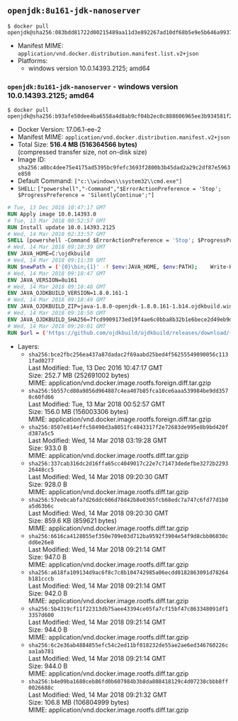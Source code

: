 ## `openjdk:8u161-jdk-nanoserver`

```console
$ docker pull openjdk@sha256:083bdd81722d00215489aa11d3e892267ad10df68b5e9e5b646a9937d6aa5ac9
```

-	Manifest MIME: `application/vnd.docker.distribution.manifest.list.v2+json`
-	Platforms:
	-	windows version 10.0.14393.2125; amd64

### `openjdk:8u161-jdk-nanoserver` - windows version 10.0.14393.2125; amd64

```console
$ docker pull openjdk@sha256:b93afe50dee4ba6558a4d8ab9cf04b2ec0c888606965ee3b934581f246db1323
```

-	Docker Version: 17.06.1-ee-2
-	Manifest MIME: `application/vnd.docker.distribution.manifest.v2+json`
-	Total Size: **516.4 MB (516364566 bytes)**  
	(compressed transfer size, not on-disk size)
-	Image ID: `sha256:a0bc4dee75e4175ad5395bc9fefc3693f2800b3b45dad2a29c2df87e5963e850`
-	Default Command: `["c:\\windows\\system32\\cmd.exe"]`
-	`SHELL`: `["powershell","-Command","$ErrorActionPreference = 'Stop'; $ProgressPreference = 'SilentlyContinue';"]`

```dockerfile
# Tue, 13 Dec 2016 10:47:17 GMT
RUN Apply image 10.0.14393.0
# Tue, 13 Mar 2018 00:52:57 GMT
RUN Install update 10.0.14393.2125
# Wed, 14 Mar 2018 02:33:57 GMT
SHELL [powershell -Command $ErrorActionPreference = 'Stop'; $ProgressPreference = 'SilentlyContinue';]
# Wed, 14 Mar 2018 09:10:39 GMT
ENV JAVA_HOME=C:\ojdkbuild
# Wed, 14 Mar 2018 09:11:39 GMT
RUN $newPath = ('{0}\bin;{1}' -f $env:JAVA_HOME, $env:PATH); 	Write-Host ('Updating PATH: {0}' -f $newPath); 	setx /M PATH $newPath;
# Wed, 14 Mar 2018 09:18:47 GMT
ENV JAVA_VERSION=8u161
# Wed, 14 Mar 2018 09:18:48 GMT
ENV JAVA_OJDKBUILD_VERSION=1.8.0.161-1
# Wed, 14 Mar 2018 09:18:49 GMT
ENV JAVA_OJDKBUILD_ZIP=java-1.8.0-openjdk-1.8.0.161-1.b14.ojdkbuild.windows.x86_64.zip
# Wed, 14 Mar 2018 09:18:50 GMT
ENV JAVA_OJDKBUILD_SHA256=7fcd9909173ed19f4ae6c0bba8b32b1e6bece2d49eb9d87271828be8121fc31b
# Wed, 14 Mar 2018 09:20:01 GMT
RUN $url = ('https://github.com/ojdkbuild/ojdkbuild/releases/download/{0}/{1}' -f $env:JAVA_OJDKBUILD_VERSION, $env:JAVA_OJDKBUILD_ZIP); 	Write-Host ('Downloading {0} ...' -f $url); 	Invoke-WebRequest -Uri $url -OutFile 'ojdkbuild.zip'; 	Write-Host ('Verifying sha256 ({0}) ...' -f $env:JAVA_OJDKBUILD_SHA256); 	if ((Get-FileHash ojdkbuild.zip -Algorithm sha256).Hash -ne $env:JAVA_OJDKBUILD_SHA256) { 		Write-Host 'FAILED!'; 		exit 1; 	}; 		Write-Host 'Expanding ...'; 	Expand-Archive ojdkbuild.zip -DestinationPath C:\; 		Write-Host 'Renaming ...'; 	Move-Item 		-Path ('C:\{0}' -f ($env:JAVA_OJDKBUILD_ZIP -Replace '.zip$', '')) 		-Destination $env:JAVA_HOME 	; 		Write-Host 'Verifying install ...'; 	Write-Host '  java -version'; java -version; 	Write-Host '  javac -version'; javac -version; 		Write-Host 'Removing ...'; 	Remove-Item ojdkbuild.zip -Force; 		Write-Host 'Complete.';
```

-	Layers:
	-	`sha256:bce2fbc256ea437a87dadac2f69aabd25bed4f56255549090056c1131fad0277`  
		Last Modified: Tue, 13 Dec 2016 10:47:17 GMT  
		Size: 252.7 MB (252691002 bytes)  
		MIME: application/vnd.docker.image.rootfs.foreign.diff.tar.gzip
	-	`sha256:5b557cd80a9856d964887c4ea407b85fca10ce6aaa539984be9dd3570c60fd66`  
		Last Modified: Tue, 13 Mar 2018 00:52:57 GMT  
		Size: 156.0 MB (156003306 bytes)  
		MIME: application/vnd.docker.image.rootfs.foreign.diff.tar.gzip
	-	`sha256:8507e814effc58490d3a8051fc4843317f2e72683de995e8b9bd420fd387a5c5`  
		Last Modified: Wed, 14 Mar 2018 03:19:28 GMT  
		Size: 933.0 B  
		MIME: application/vnd.docker.image.rootfs.diff.tar.gzip
	-	`sha256:337cab316dc2d16ffa65cc4049017c22e7c71473dedefbe3272b229326448cc5`  
		Last Modified: Wed, 14 Mar 2018 09:20:30 GMT  
		Size: 928.0 B  
		MIME: application/vnd.docker.image.rootfs.diff.tar.gzip
	-	`sha256:57eebcabfa7d26ddc606d78d42b8e0365fcb68edc7a747c6fd77d1b0a5d63b6c`  
		Last Modified: Wed, 14 Mar 2018 09:20:30 GMT  
		Size: 859.6 KB (859621 bytes)  
		MIME: application/vnd.docker.image.rootfs.diff.tar.gzip
	-	`sha256:6616ca4128055ef350e709e03d712ba9592f3904e54f9d8cbb06030cdd6e26e8`  
		Last Modified: Wed, 14 Mar 2018 09:21:14 GMT  
		Size: 947.0 B  
		MIME: application/vnd.docker.image.rootfs.diff.tar.gzip
	-	`sha256:a618fa109134d9ac6f8c7c8b104742985a06ecdd0182863091d78264b181cccb`  
		Last Modified: Wed, 14 Mar 2018 09:21:14 GMT  
		Size: 942.0 B  
		MIME: application/vnd.docker.image.rootfs.diff.tar.gzip
	-	`sha256:5b4319cf11f22313db75aee43394ce05fa7cf15bf47c863348091df13357d600`  
		Last Modified: Wed, 14 Mar 2018 09:21:14 GMT  
		Size: 944.0 B  
		MIME: application/vnd.docker.image.rootfs.diff.tar.gzip
	-	`sha256:6c2e36ab4884855efc54c2ed11bf018232de55ae2ae6ed346760226caa1ab781`  
		Last Modified: Wed, 14 Mar 2018 09:21:14 GMT  
		Size: 944.0 B  
		MIME: application/vnd.docker.image.rootfs.diff.tar.gzip
	-	`sha256:b4e09ba1680ceb86fd0b607984b3b8da808418129c4d07238cbbb8ff0026688c`  
		Last Modified: Wed, 14 Mar 2018 09:21:32 GMT  
		Size: 106.8 MB (106804999 bytes)  
		MIME: application/vnd.docker.image.rootfs.diff.tar.gzip
